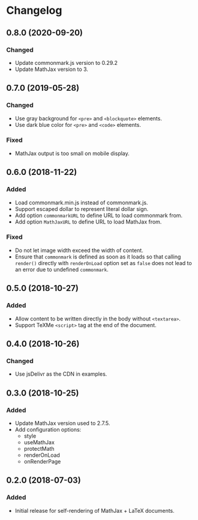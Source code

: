 Changelog
=========

0.8.0 (2020-09-20)
------------------

### Changed

- Update commonmark.js version to 0.29.2
- Update MathJax version to 3.


0.7.0 (2019-05-28)
------------------

### Changed

- Use gray background for `<pre>` and `<blockquote>` elements.
- Use dark blue color for `<pre>` and `<code>` elements.


### Fixed

- MathJax output is too small on mobile display.


0.6.0 (2018-11-22)
------------------

### Added

- Load commonmark.min.js instead of commonmark.js.
- Support escaped dollar to represent literal dollar sign.
- Add option `commonmarkURL` to define URL to load commonmark from.
- Add option `MathJaxURL` to define URL to load MathJax from.


### Fixed

- Do not let image width exceed the width of content.
- Ensure that `commonmark` is defined as soon as it loads so that
  calling `render()` directly with `renderOnLoad` option set as `false`
  does not lead to an error due to undefined `commonmark`.


0.5.0 (2018-10-27)
------------------

### Added

- Allow content to be written directly in the body without `<textarea>`.
- Support TeXMe `<script>` tag at the end of the document.


0.4.0 (2018-10-26)
------------------

### Changed

- Use jsDelivr as the CDN in examples.


0.3.0 (2018-10-25)
------------------

### Added

- Update MathJax version used to 2.7.5.
- Add configuration options:
  - style
  - useMathJax
  - protectMath
  - renderOnLoad
  - onRenderPage


0.2.0 (2018-07-03)
------------------

### Added

- Initial release for self-rendering of MathJax + LaTeX documents.
